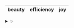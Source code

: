 | beauty | efficiency | joy |
| :----: | :--------: | :-: |

<details>
  <summary>✨</summary>
  These words are chosen at random each day. New words will appear here tomorrow morning.
</details>